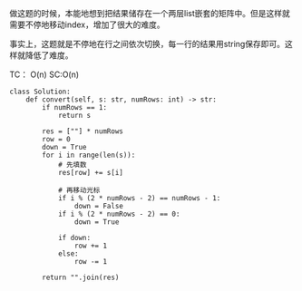 做这题的时候，本能地想到把结果储存在一个两层list嵌套的矩阵中。但是这样就需要不停地移动index，增加了很大的难度。

事实上，这题就是不停地在行之间依次切换，每一行的结果用string保存即可。这样就降低了难度。

TC： O(n) SC:O(n)
```
class Solution:
    def convert(self, s: str, numRows: int) -> str:
        if numRows == 1:
            return s 
        
        res = [""] * numRows
        row = 0
        down = True
        for i in range(len(s)):
            # 先填数
            res[row] += s[i]
            
            # 再移动光标
            if i % (2 * numRows - 2) == numRows - 1:
                down = False
            if i % (2 * numRows - 2) == 0:
                down = True
                
            if down:
                row += 1
            else:
                row -= 1
                
        return "".join(res)

```
